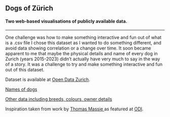 Dogs of Zürich
---
#### Two web-based visualisations of publicly available data.
---
One challenge was how to make something interactive and fun out of what is a .csv file 
I chose this dataset as I wanted to do something different, and avoid data showing correlation or a change over time. 
It soon became apparent to me that maybe the physical details and name of every dog in Zurich (years 2015-2023) didn’t actually have very much to say in the way of a story. It was a challenge to try and make something interactive and fun out of this dataset. 


  
Dataset is available at [Open Data Zurich](https://data.stadt-zuerich.ch/). 

[Names of dogs](https://data.stadt-zuerich.ch/dataset/sid_stapo_hundenamen_od1002)

[Other data including breeds, colours, owner details](https://data.stadt-zuerich.ch/dataset/sid_stapo_hundebestand_od1001)

 
Inspiration taken from work by <a href="https://public.tableau.com/app/profile/thomas.massie">Thomas Massie </a> as featured at <a href="https://theodi.org/article/the-open-data-olympics-seven-weird-and-wonderful-open-datasets/">ODI</a>.
